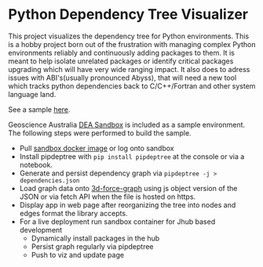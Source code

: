 # Python Dependency Tree Visualizer

This project visualizes the dependency tree for Python environments. This is a hobby project born out of the frustration with
managing complex Python environments reliably and continuously adding packages to them. It is meant to help isolate unrelated
packages or identify critical packages upgrading which will have very wide ranging impact. It also does to adress issues with
ABI's(usually pronounced Abyss), that will need a new tool which tracks python dependencies back to C/C++/Fortran and other
system language land.

See a sample [here](https://whatnick.github.io/python-depviz/index.html).

Geoscience Australia [DEA Sandbox](https://app.sandbox.dea.ga.gov.au/) is included as a sample environment. The following steps were performed to build the sample.

- Pull [sandbox docker image](https://hub.docker.com/r/geoscienceaustralia/sandbox/tags?page=1&ordering=last_updated) or log onto sandbox
- Install pipdeptree with `pip install pipdeptree` at the console or via a notebook.
- Generate and persist dependency graph via `pipdeptree -j > dependencies.json`
- Load graph data onto [3d-force-graph](https://github.com/vasturiano/3d-force-graph) using js object version of the JSON or via fetch API when the file is hosted on https.
- Display app in web page after reorganizing the tree into nodes and edges format the library accepts.
- For a live deployment run sandbox container for Jhub based development
  - Dynamically install packages in the hub
  - Persist graph regularly via pipdeptree
  - Push to viz and update page